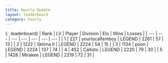 ```yaml
---
title: Hourly Update
layout: leaderboard
category: hourly
---
```


{: .leaderboard}
| Rank | LV | Player | Division | Elo | Wins | Losses |
| --- | --- | --- | --- | --- | --- | --- |
| <span data-change="0">1</span> | 227 | <span title="ID: 719486">yourlocalfemboy</span> | LEGEND | <span data-change="0">2261</span> | <span data-change="0">57</span> | <span data-change="0">13</span> |
| <span data-change="0">2</span> | 1222 | <span title="ID: 402846">Sktima II</span> | LEGEND | <span data-change="0">2224</span> | <span data-change="0">54</span> | <span data-change="0">15</span> |
| <span data-change="1">3</span> | 1134 | <span title="ID: 540690">poon</span> | LEGEND | <span data-change="0">2224</span> | <span data-change="0">137</span> | <span data-change="0">74</span> |
| <span data-change="-1">4</span> | 452 | <span title="ID: 619928">Callisto</span> | LEGEND | <span data-change="-4">2220</span> | <span data-change="2">79</span> | <span data-change="1">30</span> |
| <span data-change="0">5</span> | 1428 | <span title="ID: 416373">Mirakee</span> | LEGEND | <span data-change="0">2219</span> | <span data-change="0">72</span> | <span data-change="0">31</span> |